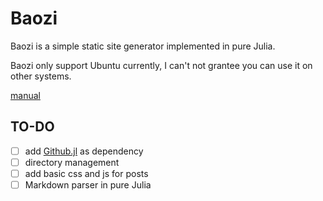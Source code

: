 # Baozi
Baozi is a simple static site generator implemented in pure Julia.

Baozi only support Ubuntu currently, I can't not grantee you can use it on other systems.

[manual](https://github.com/Roger-luo/Baozi.jl/blob/master/manual.md)

## TO-DO

- [ ] add [Github.jl](https://github.com/JuliaWeb/GitHub.jl) as dependency
- [ ] directory management
- [ ] add basic css and js for posts
- [ ] Markdown parser in pure Julia